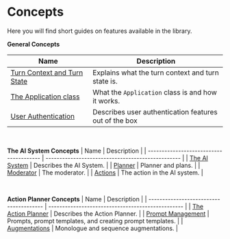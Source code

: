 # Concepts

Here you will find short guides on features available in the library.



**General Concepts**

| Name                                   | Description                                       |
| --------------------------------------- | ------------------------------------------------- |
| [Turn Context and Turn State](TURNS.md) | Explains what the turn context and turn state is. |
| [The Application class](APPLICATION.md) | What the `Application` class is and how it works. |
| [User Authentication](USER-AUTH.md) | Describes user authentication features out of the box  |


<br>

**The AI System Concepts**
| Name                                   | Description                                       |
| --------------------------------------- | ------------------------------------------------- |
| [The AI System](AI-SYSTEM.md) | Describes the AI System. |
| [Planner](PLANNER.md) | Planner and plans. |
| [Moderator](MODERATOR.md) | The moderator. |
| [Actions](ACTIONS.md) | The action in the AI system. |

<br>

**Action Planner Concepts**
| Name                                   | Description                                       |
| --------------------------------------- | ------------------------------------------------- |
| [The Action Planner](ACTION-PLANNER.md) | Describes the Action Planner. |
| [Prompt Management](PROMPTS.md) | Prompts, prompt templates, and creating prompt templates. |
| [Augmentations](AUGMENTATIONS.md) | Monologue and sequence augmentations. |
